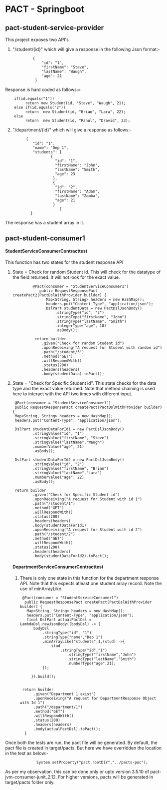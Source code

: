 # PACT - Springboot

## pact-student-service-provider

This project exposes two API's
1) "/student/{id}" which will give a response in the following Json format:-

                {
                    "id": "1",
                    "firstName": "Steve",
                    "lastName": "Waugh",
                    "age": 21
                 }

Response is hard coded as follows:=

        if(id.equals("1"))
             return new Student(id, "Steve", "Waugh", 21);
        else if(id.equals("2"))
             return  new Student(id, "Brian", "Lara", 22);
        else
             return  new Student(id, "Rahul", "Dravid", 23);

2) "/department/{id}" which will give a response as follows:-

             {
                "id": "1",
                "name": "Dep 1",
                "students": [
                        {
                          "id": "1",
                          "firstName": "John",
                          "lastName": "Smith",
                          "age": 23
                         },
                         {
                          "id": "2",
                          "firstName": "Adam",
                          "lastName": "Zamba",
                          "age": 21
                         }
                            ]
               }
The response has a student array in it.

## pact-student-consumer1

#### StudentServiceConsumerContracttest

This function has two states for the student response API

1. State = Check for random Student id. This will check for the datatype of the field returned. It will not look for the exact value.

                
                @Pact(consumer = "StudentServiceConsumer1")
                   public RequestResponsePact createPact2(PactDslWithProvider builder) {
                      Map<String, String> headers = new HashMap();
                      headers.put("Content-Type", "application/json");
                      DslPart studentData = new PactDslJsonBody()
                          .stringType("id", "3")
                          .stringType("firstName", "John")
                          .stringType("lastName", "Smith")
                          .integerType("age", 18)
                          .asBody();

                 return builder
                    .given("Check for random Student id")
                    .uponReceiving("A request for Student with random id")
                    .path("/student/3")
                    .method("GET")
                    .willRespondWith()
                    .status(200)
                    .headers(headers)
                    .body(studentData).toPact();
                 

2. State = "Check for Specific Student id". This state checks for the data type and the exact value returned. Note that method chaining is used here to interact with the API two times with different input.

        @Pact(consumer = "StudentServiceConsumer1")
        public RequestResponsePact createPact(PactDslWithProvider builder) {
        Map<String, String> headers = new HashMap();
        headers.put("Content-Type", "application/json");

        DslPart studentDataForId1 = new PactDslJsonBody()
                .stringValue("id", "1")
                .stringValue("firstName", "Steve")
                .stringValue("lastName","Waugh")
                .numberValue("age", 21)
                .asBody();

        DslPart studentDataForId2 = new PactDslJsonBody()
                .stringValue("id", "2")
                .stringValue("firstName", "Brian")
                .stringValue("lastName","Lara")
                .numberValue("age", 22)
                .asBody();

        return builder
                .given("Check for Specific Student id")
                .uponReceiving("A request for Student with id 1")
                .path("/student/1")
                .method("GET")
                .willRespondWith()
                .status(200)
                .headers(headers)
                .body(studentDataForId1)
                .uponReceiving("A request for Student with id 2")
                .path("/student/2")
                .method("GET")
                .willRespondWith()
                .status(200)
                .headers(headers)
                .body(studentDataForId2).toPact();
                
   #### DepartmentServiceConsumerContracttest
   
   1) There is only one state in this function for the department response API. Note that this expects atleast one student array record. Note the use of minArrayLike.
   
           @Pact(consumer = "StudentServiceConsumer1")
            public RequestResponsePact createPact(PactDslWithProvider builder) {
             Map<String, String> headers = new HashMap();
             headers.put("Content-Type", "application/json");
             final DslPart actualPactDsl = LambdaDsl.newJsonBody((bodyDsl) -> {
                bodyDsl
                    .stringType("id", "1")
                    .stringType("name","Dep 1")
                    .minArrayLike("students",1,(stud) ->{
                        stud
                            .stringType("id","1")
                               .stringType("firstName","John")
                               .stringType("lastName","Smith")
                               .numberType("age",21);
                    });

               }).build();


           return builder
                .given("Department 1 exist")
                .uponReceiving("A request for DepartmentResponse Object with Id 1")
                .path("/department/1")
                .method("GET")
                .willRespondWith()
                .status(200)
                .headers(headers)
                .body(actualPactDsl).toPact();
            }

Once both the tests are run, the pact file will be generated. By default, the pact file is created in target/pacts. But here we have overridden the location in the test as below:-

                  System.setProperty("pact.rootDir","../pacts-poc");
                  
 As per my observation, this can be done only or upto version 3.5.10 of pact-jvm-consumer-junit_2.12. For higher versions, pacts will be generated in target/pacts folder only.
 
 
 
 
